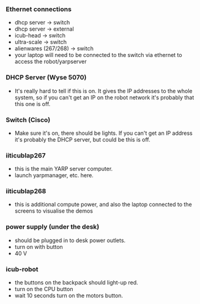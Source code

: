 ### Ethernet connections
  - dhcp server -> switch
  - dhcp server -> external
  - icub-head -> switch
  - ultra-scale -> switch
  - alienwares (267/268) -> switch
  - your laptop will need to be connected to the switch via ethernet to access the robot/yarpserver

### DHCP Server (Wyse 5070)
  - It's really hard to tell if this is on. It gives the IP addresses to the whole system, so if you can't get an IP on the robot network it's probably that this one is off.

### Switch (Cisco)
  - Make sure it's on, there should be lights. If you can't get an IP address it's probably the DHCP server, but could be this is off.

### iiticublap267
  - this is the main YARP server computer. 
  - launch yarpmanager, etc. here.
 
### iiticublap268
  - this is additional compute power, and also the laptop connected to the screens to visualise the demos

### power supply (under the desk)
  - should be plugged in to desk power outlets.
  - turn on with button
  - 40 V

### icub-robot
  - the buttons on the backpack should light-up red.
  - turn on the CPU button
  - wait 10 seconds turn on the motors button.


